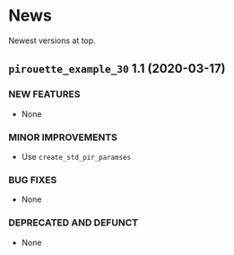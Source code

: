 # News

Newest versions at top.

## `pirouette_example_30` 1.1 (2020-03-17)

### NEW FEATURES

  * None
  
### MINOR IMPROVEMENTS

  * Use `create_std_pir_paramses`

### BUG FIXES

  * None

### DEPRECATED AND DEFUNCT

  * None

